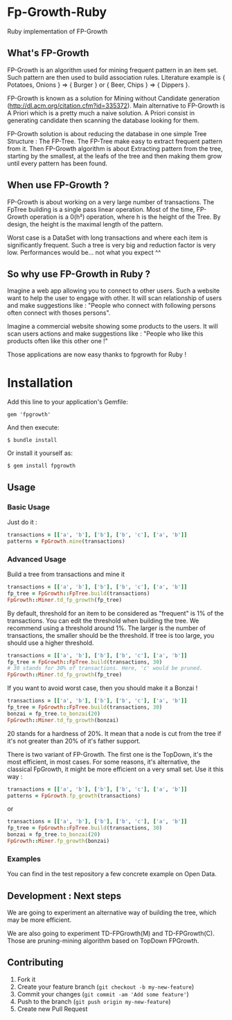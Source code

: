 # Fp-Growth-Ruby

Ruby implementation of FP-Growth

## What's FP-Growth

FP-Growth is an algorithm used for mining frequent pattern in an item set. Such pattern are then used to build association rules.
Literature example is { Potatoes, Onions } => { Burger } or { Beer, Chips } => { Dippers }.

FP-Growth is known as a solution for Mining without Candidate generation (<http://dl.acm.org/citation.cfm?id=335372>).
Main alternative to FP-Growth is A Priori which is a pretty much a naive solution. A Priori consist in generating candidate then scanning the database looking for them.

FP-Growth solution is about reducing the database in one simple Tree Structure : The FP-Tree. The FP-Tree make easy to extract frequent pattern from it.
Then FP-Growth algorithm is about Extracting pattern from the tree, starting by the smallest, at the leafs of the tree and then making them grow until every pattern has been found.

## When use FP-Growth ?

FP-Growth is about working on a very large number of transactions. The FpTree building is a single pass linear operation.
Most of the time, FP-Growth operation is a 0(h²) operation, where h is the height of the Tree. By design, the height is the maximal length of the pattern.

Worst case is a DataSet with long transactions and where each item is significantly frequent. Such a tree is very big and reduction factor is very low. Performances would be... not what you expect ^^

## So why use FP-Growth in Ruby ?

Imagine a web app allowing you to connect to other users. Such a website want to help the user to engage with other. It will scan relationship of users and make suggestions like : "People who connect with following persons often connect with thoses persons".

Imagine a commercial website showing some products to the users. It will scan users actions and make suggestions like : "People who like this products often like this other one !"

Those applications are now easy thanks to fpgrowth for Ruby !

# Installation

Add this line to your application's Gemfile:

    gem 'fpgrowth'

And then execute:

    $ bundle install

Or install it yourself as:

    $ gem install fpgrowth

## Usage

### Basic Usage

Just do it :

```ruby
transactions = [['a', 'b'], ['b'], ['b', 'c'], ['a', 'b']]
patterns = FpGrowth.mine(transactions)
```

### Advanced Usage


Build a tree from transactions and mine it

```ruby
transactions = [['a', 'b'], ['b'], ['b', 'c'], ['a', 'b']]
fp_tree = FpGrowth::FpTree.build(transactions)
FpGrowth::Miner.td_fp_growth(fp_tree)
```

By default, threshold for an item to be considered as "frequent" is 1% of the transactions.
You can edit the threshold when building the tree. We recommend using a threshold around 1%.
The larger is the number of transactions, the smaller should be the threshold. If tree is too large, you should use a higher threshold.

```ruby
transactions = [['a', 'b'], ['b'], ['b', 'c'], ['a', 'b']]
fp_tree = FpGrowth::FpTree.build(transactions, 30)
# 30 stands for 30% of transactions. Here, 'c' would be pruned.
FpGrowth::Miner.td_fp_growth(fp_tree)
```

If you want to avoid worst case, then you should make it a Bonzai !
```ruby
transactions = [['a', 'b'], ['b'], ['b', 'c'], ['a', 'b']]
fp_tree = FpGrowth::FpTree.build(transactions, 30)
bonzai = fp_tree.to_bonzai(20)
FpGrowth::Miner.td_fp_growth(bonzai)
```
20 stands for a hardness of 20%. It mean that a node is cut from the tree if it's not greater than 20% of it's father support.

There is two variant of FP-Growth.
The first one is the TopDown, it's the most efficient, in most cases.
For some reasons, it's alternative, the classical FpGrowth, it might be more efficient on a very small set.
Use it this way :
```ruby
transactions = [['a', 'b'], ['b'], ['b', 'c'], ['a', 'b']]
patterns = FpGrowth.fp_growth(transactions)
```
or

```ruby
transactions = [['a', 'b'], ['b'], ['b', 'c'], ['a', 'b']]
fp_tree = FpGrowth::FpTree.build(transactions, 30)
bonzai = fp_tree.to_bonzai(20)
FpGrowth::Miner.fp_growth(bonzai)
 ```

### Examples

You can find in the test repository a few concrete example on Open Data.


## Development : Next steps

We are going to experiment an alternative way of building the tree, which may be more efficient.

We are also going to experiment TD-FPGrowth(M) and TD-FPGrowth(C). Those are pruning-mining algorithm based on TopDown FPGrowth.

## Contributing

1. Fork it
2. Create your feature branch (`git checkout -b my-new-feature`)
3. Commit your changes (`git commit -am 'Add some feature'`)
4. Push to the branch (`git push origin my-new-feature`)
5. Create new Pull Request

